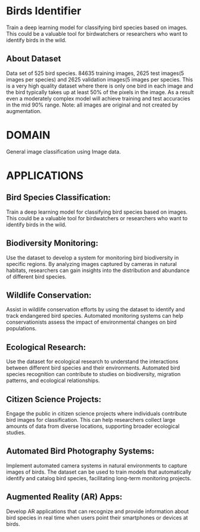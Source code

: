 # Birds Identifier

Train a deep learning model for classifying bird species based on images. This could be a valuable tool for birdwatchers or researchers who want to identify birds in the wild.

## About Dataset
Data set of 525 bird species. 84635 training images, 2625 test images(5 images per species) and 2625 validation images(5 images per species. This is a very high quality dataset where there is only one bird in each image and the bird typically takes up at least 50% of the pixels in the image. As a result even a moderately complex model will achieve training and test accuracies in the mid 90% range. Note: all images are original and not created by augmentation.

# DOMAIN 

General image classification using Image data.

# APPLICATIONS 

## Bird Species Classification:
Train a deep learning model for classifying bird species based on images. This could be a valuable tool for birdwatchers or researchers who want to identify birds in the wild.

## Biodiversity Monitoring:
Use the dataset to develop a system for monitoring bird biodiversity in specific regions. By analyzing images captured by cameras in natural habitats, researchers can gain insights into the distribution and abundance of different bird species.

## Wildlife Conservation:
Assist in wildlife conservation efforts by using the dataset to identify and track endangered bird species. Automated monitoring systems can help conservationists assess the impact of environmental changes on bird populations. 

## Ecological Research:
Use the dataset for ecological research to understand the interactions between different bird species and their environments. Automated bird species recognition can contribute to studies on biodiversity, migration patterns, and ecological relationships.

## Citizen Science Projects:
Engage the public in citizen science projects where individuals contribute bird images for classification. This can help researchers collect large amounts of data from diverse locations, supporting broader ecological studies.

## Automated Bird Photography Systems:
Implement automated camera systems in natural environments to capture images of birds. The dataset can be used to train models that automatically identify and catalog bird species, facilitating long-term monitoring projects.

## Augmented Reality (AR) Apps:
Develop AR applications that can recognize and provide information about bird species in real time when users point their smartphones or devices at birds.
